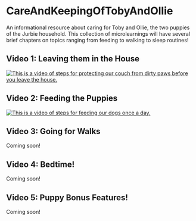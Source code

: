 # CareAndKeepingOfTobyAndOllie
An informational resource about caring for Toby and Ollie, the two puppies of the Jurbie household. This collection of microlearnings will have several brief chapters on topics ranging from feeding to walking to sleep routines!

## Video 1: Leaving them in the House
[![This is a video of steps for protecting our couch from dirty paws before you leave the house.](https://img.youtube.com/vi/yaz3BEdWUus/0.jpg)](https://youtu.be/yaz3BEdWUus)

## Video 2: Feeding the Puppies
[![This is a video of steps for feeding our dogs once a day.](https://img.youtube.com/vi/nA_9rtRQFRQ/0.jpg)](https://youtu.be/nA_9rtRQFRQ)

## Video 3: Going for Walks
Coming soon!

## Video 4: Bedtime!
Coming soon!

## Video 5: Puppy Bonus Features!
Coming soon!
